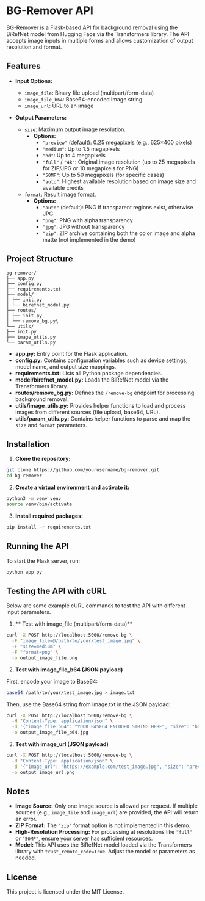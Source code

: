 # BG-Remover API

BG-Remover is a Flask-based API for background removal using the BiRefNet model from Hugging Face via the Transformers library. The API accepts image inputs in multiple forms and allows customization of output resolution and format.

## Features

- **Input Options:**
  - `image_file`: Binary file upload (multipart/form-data)
  - `image_file_b64`: Base64-encoded image string
  - `image_url`: URL to an image

- **Output Parameters:**
  - `size`: Maximum output image resolution.
    - **Options:**
      - `"preview"` (default): 0.25 megapixels (e.g., 625×400 pixels)
      - `"medium"`: Up to 1.5 megapixels
      - `"hd"`: Up to 4 megapixels
      - `"full"` / `"4k"`: Original image resolution (up to 25 megapixels for ZIP/JPG or 10 megapixels for PNG)
      - `"50MP"`: Up to 50 megapixels (for specific cases)
      - `"auto"`: Highest available resolution based on image size and available credits
  - `format`: Result image format.
    - **Options:**
      - `"auto"` (default): PNG if transparent regions exist, otherwise JPG
      - `"png"`: PNG with alpha transparency
      - `"jpg"`: JPG without transparency
      - `"zip"`: ZIP archive containing both the color image and alpha matte (not implemented in the demo)

## Project Structure

```commandline
bg-remover/
├── app.py
├── config.py
├── requirements.txt
├── model/
│ ├── init.py
│ └── birefnet_model.py
├── routes/
│ ├── init.py
│ └── remove_bg.py\
└── utils/
├── init.py
├── image_utils.py
└── param_utils.py
```

- **app.py:** Entry point for the Flask application.
- **config.py:** Contains configuration variables such as device settings, model name, and output size mappings.
- **requirements.txt:** Lists all Python package dependencies.
- **model/birefnet_model.py:** Loads the BiRefNet model via the Transformers library.
- **routes/remove_bg.py:** Defines the `/remove-bg` endpoint for processing background removal.
- **utils/image_utils.py:** Provides helper functions to load and process images from different sources (file upload, base64, URL).
- **utils/param_utils.py:** Contains helper functions to parse and map the `size` and `format` parameters.

## Installation

1. **Clone the repository:**

```bash
git clone https://github.com/yourusername/bg-remover.git
cd bg-remover
```

2. **Create a virtual environment and activate it:**

```bash
python3 -m venv venv
source venv/bin/activate
```

3. **Install required packages:**
```bash
pip install -r requirements.txt
```

## Running the API

To start the Flask server, run:
```bash
python app.py
```

## Testing the API with cURL
Below are some example cURL commands to test the API with different input parameters.

1. ** Test with image_file (multipart/form-data)**

```bash
curl -X POST http://localhost:5000/remove-bg \
  -F "image_file=@/path/to/your/test_image.jpg" \
  -F "size=medium" \
  -F "format=png" \
  -o output_image_file.png
```

2. **Test with image_file_b64 (JSON payload)**

First, encode your image to Base64:
```bash
base64 /path/to/your/test_image.jpg > image.txt
```
Then, use the Base64 string from image.txt in the JSON payload:
```bash
curl -X POST http://localhost:5000/remove-bg \
  -H "Content-Type: application/json" \
  -d '{"image_file_b64": "YOUR_BASE64_ENCODED_STRING_HERE", "size": "hd", "format": "jpg"}' \
  -o output_image_file_b64.jpg
```

3. **Test with image_url (JSON payload)**
```bash
curl -X POST http://localhost:5000/remove-bg \
  -H "Content-Type: application/json" \
  -d '{"image_url": "https://example.com/test_image.jpg", "size": "preview", "format": "auto"}' \
  -o output_image_url.png
```

## Notes

- **Image Source:** Only one image source is allowed per request. If multiple sources (e.g., `image_file` and `image_url`) are provided, the API will return an error.
- **ZIP Format:** The `"zip"` format option is not implemented in this demo.
- **High-Resolution Processing:** For processing at resolutions like `"full"` or `"50MP"`, ensure your server has sufficient resources.
- **Model:** This API uses the BiRefNet model loaded via the Transformers library with `trust_remote_code=True`. Adjust the model or parameters as needed.

## License

This project is licensed under the MIT License.